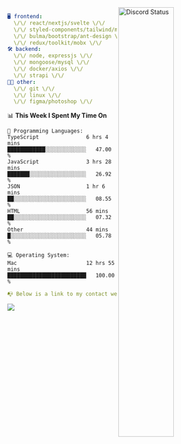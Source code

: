 
<a href="https://discord.com/users/279302975371870218" target="_blank">
    <img width="50%" align="right" alt="Discord Status" src="https://lanyard.cnrad.dev/api/279302975371870218?bg=161B22&borderRadius=5px%205px%200%200&hideTimestamp=true&idleMessage=Just%20chillin%27%20at%20the%20moment&animated=true">
</a>

```yaml
🖥️ frontend: 
  \/\/ react/nextjs/svelte \/\/
  \/\/ styled-components/tailwind/mui/
  \/\/ bulma/bootstrap/ant-design \/\/
  \/\/ redux/toolkit/mobx \/\/
🛠 backend: 
  \/\/ node, expressjs \/\/
  \/\/ mongoose/mysql \/\/
  \/\/ docker/axios \/\/
  \/\/ strapi \/\/
👨‍💻 other: 
  \/\/ git \/\/ 
  \/\/ linux \/\/
  \/\/ figma/photoshop \/\/
```
<!--START_SECTION:waka-->
📊 **This Week I Spent My Time On** 

```text
💬 Programming Languages: 
TypeScript               6 hrs 4 mins        ████████████░░░░░░░░░░░░░   47.00 % 
JavaScript               3 hrs 28 mins       ███████░░░░░░░░░░░░░░░░░░   26.92 % 
JSON                     1 hr 6 mins         ██░░░░░░░░░░░░░░░░░░░░░░░   08.55 % 
HTML                     56 mins             ██░░░░░░░░░░░░░░░░░░░░░░░   07.32 % 
Other                    44 mins             █░░░░░░░░░░░░░░░░░░░░░░░░   05.78 % 

💻 Operating System: 
Mac                      12 hrs 55 mins      █████████████████████████   100.00 % 
```


<!--END_SECTION:waka-->
```yaml
📭 Below is a link to my contact website 
```
<a href="https://mxns.xyz" target="_black"> <img src="https://img.shields.io/badge/website-161B22?style=for-the-badge&logo=About.me&logoColor=white"></img> <a/>

